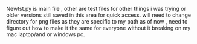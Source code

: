 Newtst.py is main file , other are test files for other things i was trying or older versions still saved in this area for quick access.
will need to change directory for png files as they are specific to my path as of now , need to figure out how to make it the same for everyone without it breaking on my mac laptop/and or windows pc.
